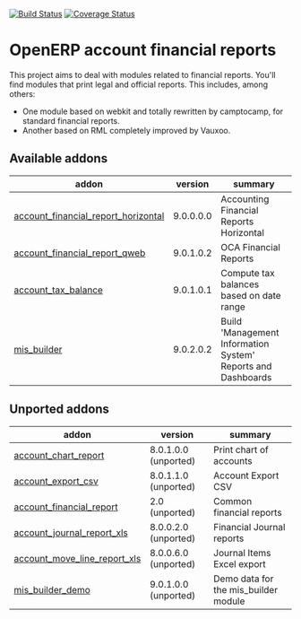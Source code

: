 [![Build Status](https://travis-ci.org/OCA/account-financial-reporting.svg?branch=9.0)](https://travis-ci.org/OCA/account-financial-reporting)
[![Coverage Status](https://coveralls.io/repos/OCA/account-financial-reporting/badge.png?branch=9.0)](https://coveralls.io/r/OCA/account-financial-reporting?branch=9.0)

OpenERP account financial reports
=================================

This project aims to deal with modules related to financial reports. You'll 
find modules that print legal and official reports. This includes, among 
others:

* One module based on webkit and totally rewritten by camptocamp, for standard
  financial reports.
* Another based on RML completely improved by Vauxoo.


[//]: # (addons)

Available addons
----------------
addon | version | summary
--- | --- | ---
[account_financial_report_horizontal](account_financial_report_horizontal/) | 9.0.0.0.0 | Accounting Financial Reports Horizontal
[account_financial_report_qweb](account_financial_report_qweb/) | 9.0.1.0.2 | OCA Financial Reports
[account_tax_balance](account_tax_balance/) | 9.0.1.0.1 | Compute tax balances based on date range
[mis_builder](mis_builder/) | 9.0.2.0.2 | Build 'Management Information System' Reports and Dashboards


Unported addons
---------------
addon | version | summary
--- | --- | ---
[account_chart_report](account_chart_report/) | 8.0.1.0.0 (unported) | Print chart of accounts
[account_export_csv](account_export_csv/) | 8.0.1.1.0 (unported) | Account Export CSV
[account_financial_report](account_financial_report/) | 2.0 (unported) | Common financial reports
[account_journal_report_xls](account_journal_report_xls/) | 8.0.0.2.0 (unported) | Financial Journal reports
[account_move_line_report_xls](account_move_line_report_xls/) | 8.0.0.6.0 (unported) | Journal Items Excel export
[mis_builder_demo](mis_builder_demo/) | 9.0.1.0.0 (unported) | Demo data for the mis_builder module

[//]: # (end addons)

